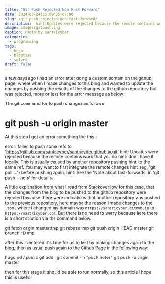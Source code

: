 ```yaml
---
title: "Git Push Rejected Non Fast Forward"
date: 2024-03-24T15:09:05+07:00
slug: /git-push-rejected-non-fast-forward/
description:  hint:Updates were rejected because the remote contains work that you do
image: images/gitpush.png
caption: Photo by santricyber
categories:
  - programming
tags:
  - hugo
  - blogtips
  - solved
draft: false
---
```



a few days ago I had an error after doing a custom domain on the github page, where when I made changes to this blog and wanted to update the changes by pushing the results of the changes to the github repository but was rejected, more or less for the error message as below :
 
The git command for to push changes as follows
      
   # git push -u origin master    
 
At this step I got an error something like this :
 
   error: failed to push some refs to 'https://github.com/santricyber/santricyber.github.io.git'
   hint: Updates were rejected because the remote contains work that you do
   hint: don't have it locally. This is usually caused by another repository pushing
   hint: to the same ref. You may want to first integrate the remote changes
   hint: (eg, 'git pull ...') before pushing again.
   hint: See the 'Note about fast-forwards' in 'git push --help' for details.
 
A little explanation from what I read from Stackoverflow for this case, that the changes from the blog to be pushed to the github repository were rejected because there were indications that another repository was pushed to the previous repository, here maybe the reason I made changes to the `.toml` where I changed my domain was `https://santricyber.github.io` to `https://santricyber.com`. But there is no need to worry because here there is a short solution via the command below.
 
   git fetch origin master:tmp
   git rebase tmp
   git push origin HEAD:master
   git branch -D tmp
 
after this is entered it's time for us to test by making changes again to the blog, then as usual push again to the Github Page in the following way:
 
   hugo
   cd / public
   git add .
   git commit -m "push notes"
   git push -u origin master
 
then for this stage it should be able to run normally, so this article I hope this is useful!